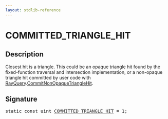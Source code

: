```yaml
---
layout: stdlib-reference
---
```


# COMMITTED_TRIANGLE_HIT

## Description

Closest hit is a triangle.
This could be an opaque triangle hit found by the fixed-function
traversal and intersection implementation, or a non-opaque
triangle hit committed by user code with <span class='code'><a href="index.html" class="code_type">RayQuery</a>.<a href="commitnonopaquetrianglehit-069fn.html">CommitNonOpaqueTriangleHit</a></span>.


## Signature
<pre>
<span class='code_keyword'>static</span> <span class='code_keyword'>const</span> <span class="code_keyword">uint</span> <a href="committed_triangle_hit-012345678abcdefghjkl.html" class="code_var">COMMITTED_TRIANGLE_HIT</a> = 1;
</pre>

